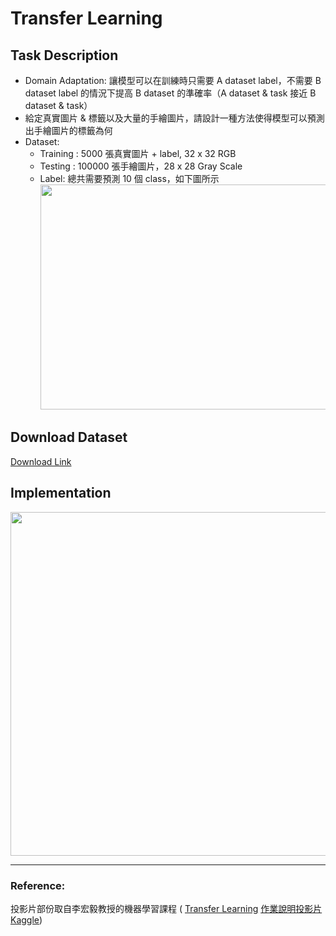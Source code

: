 # Transfer Learning
## Task Description
* Domain Adaptation: 讓模型可以在訓練時只需要 A dataset label，不需要 B dataset label 的情況下提高 B dataset 的準確率（A dataset & task 接近 B dataset & task）
* 給定真實圖片 & 標籤以及大量的手繪圖片，請設計一種方法使得模型可以預測出手繪圖片的標籤為何
* Dataset:
  * Training : 5000 張真實圖片 + label, 32 x 32 RGB
  * Testing : 100000 張手繪圖片，28 x 28 Gray Scale
  * Label: 總共需要預測 10 個 class，如下圖所示 <br>
<img src="output/knowledge.png" width=560 height=360 /> <br>

## Download Dataset
[Download Link](https://drive.google.com/file/d/12-07DSquGdzN3JBHBChN4nMo3i8BqTiL/view)
## Implementation
<img src="output/overview.png" width=770 height=550 /> <br>

---
### Reference:
投影片部份取自李宏毅教授的機器學習課程 (
[Transfer Learning](http://speech.ee.ntu.edu.tw/~tlkagk/courses/ML_2017/Lecture/transfer.pdf)
[作業說明投影片](https://docs.google.com/presentation/d/1EdSZBRQqJhvpS9-x1pASnO5P4-O-j-_OPIf7KytcGmg/edit#slide=id.g8179127ec4_9_0)
[Kaggle](http://www.kaggle.com/c/ml2020spring-hw12/))
